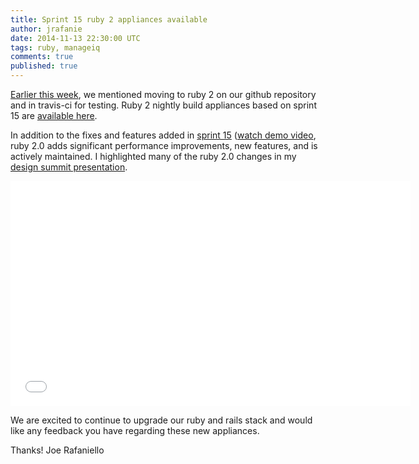 ```yaml
---
title: Sprint 15 ruby 2 appliances available
author: jrafanie
date: 2014-11-13 22:30:00 UTC
tags: ruby, manageiq
comments: true
published: true
---
```


[Earlier this week](http://manageiq.org/blog/2014/11/ruby-2-update), we mentioned moving to ruby 2 on our github repository and in travis-ci for testing.  Ruby 2 nightly build appliances based on sprint 15 are [available here](http://manageiq.org/download/devel/).

In addition to the fixes and features added in [sprint 15](https://github.com/ManageIQ/manageiq/issues?q=milestone%3A%22Sprint+15+Ending+Nov+10%2C+2014%22) ([watch demo video](http://youtu.be/DnfCCHCflZ4), ruby 2.0 adds significant performance improvements, new features, and is actively maintained.  I highlighted many of the ruby 2.0 changes in my [design summit presentation](http://www.slideshare.net/ManageIQ/design-summit-migrating-to-ruby-2).

<iframe width="640" height="360" src="//www.youtube.com/embed/DnfCCHCflZ4" frameborder="0" allowfullscreen></iframe>

We are excited to continue to upgrade our ruby and rails stack and would like any feedback you have regarding these new appliances.

Thanks!
Joe Rafaniello